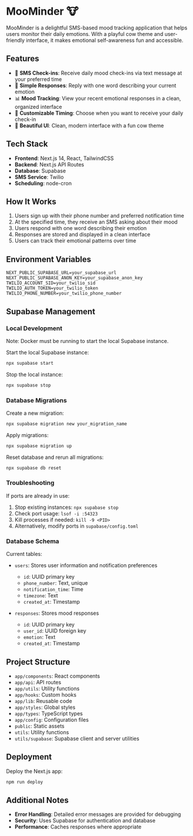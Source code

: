 # MooMinder 🐮

MooMinder is a delightful SMS-based mood tracking application that helps users monitor their daily emotions. With a playful cow theme and user-friendly interface, it makes emotional self-awareness fun and accessible.

## Features

- 📱 **SMS Check-ins**: Receive daily mood check-ins via text message at your preferred time
- 🎯 **Simple Responses**: Reply with one word describing your current emotion
- 📊 **Mood Tracking**: View your recent emotional responses in a clean, organized interface
- 🔔 **Customizable Timing**: Choose when you want to receive your daily check-in
- 🎨 **Beautiful UI**: Clean, modern interface with a fun cow theme

## Tech Stack

- **Frontend**: Next.js 14, React, TailwindCSS
- **Backend**: Next.js API Routes
- **Database**: Supabase
- **SMS Service**: Twilio
- **Scheduling**: node-cron

## How It Works

1. Users sign up with their phone number and preferred notification time
2. At the specified time, they receive an SMS asking about their mood
3. Users respond with one word describing their emotion
4. Responses are stored and displayed in a clean interface
5. Users can track their emotional patterns over time

## Environment Variables

```
NEXT_PUBLIC_SUPABASE_URL=your_supabase_url
NEXT_PUBLIC_SUPABASE_ANON_KEY=your_supabase_anon_key
TWILIO_ACCOUNT_SID=your_twilio_sid
TWILIO_AUTH_TOKEN=your_twilio_token
TWILIO_PHONE_NUMBER=your_twilio_phone_number
```

## Supabase Management

### Local Development

Note: Docker must be running to start the local Supabase instance.

Start the local Supabase instance:
```bash
npx supabase start
```

Stop the local instance:
```bash
npx supabase stop
```

### Database Migrations

Create a new migration:
```bash
npx supabase migration new your_migration_name
```

Apply migrations:
```bash
npx supabase migration up
```

Reset database and rerun all migrations:
```bash
npx supabase db reset
```

### Troubleshooting

If ports are already in use:
1. Stop existing instances: `npx supabase stop`
2. Check port usage: `lsof -i :54323`
3. Kill processes if needed: `kill -9 <PID>`
4. Alternatively, modify ports in `supabase/config.toml`

### Database Schema

Current tables:
- `users`: Stores user information and notification preferences
  - `id`: UUID primary key
  - `phone_number`: Text, unique
  - `notification_time`: Time
  - `timezone`: Text
  - `created_at`: Timestamp

- `responses`: Stores mood responses
  - `id`: UUID primary key
  - `user_id`: UUID foreign key
  - `emotion`: Text
  - `created_at`: Timestamp

## Project Structure

- `app/components`: React components
- `app/api`: API routes
- `app/utils`: Utility functions
- `app/hooks`: Custom hooks
- `app/lib`: Reusable code
- `app/styles`: Global styles
- `app/types`: TypeScript types
- `app/config`: Configuration files
- `public`: Static assets
- `utils`: Utility functions
- `utils/supabase`: Supabase client and server utilities

## Deployment

Deploy the Next.js app:
```bash
npm run deploy
```

## Additional Notes

- **Error Handling**: Detailed error messages are provided for debugging
- **Security**: Uses Supabase for authentication and database
- **Performance**: Caches responses where appropriate
